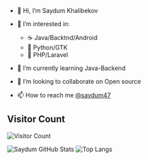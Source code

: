 
- 👋 Hi, I’m Saydum Khalibekov
- 👀 I’m interested in:
  - :coffee: Java/Backtnd/Android
  - :snake: Python/GTK
  - :elephant: PHP/Laravel
 
- 🌱 I’m currently learning Java-Backend
- 💞️ I’m looking to collaborate on Open source
- 📫 How to reach me [@saydum47](https://t.me/saydum47)

## Visitor Count
![Visitor Count](https://profile-counter.glitch.me/saydum/count.svg)

![Saydum GitHub Stats](https://github-readme-stats.vercel.app/api?username=saydum&count_private=true&hide=contribs&show_icons=true&theme=radical)
![Top Langs](https://github-readme-stats.vercel.app/api/top-langs/?username=saydum&count_private=true&hide=tsql&langs_count=7&theme=radical&layout=compact)

